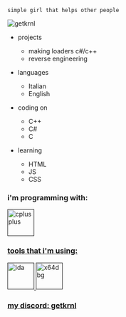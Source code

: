 
                                                 
                                                 
    simple girl that helps other people





<p align="left"> <img src="https://komarev.com/ghpvc/?username=getkrnl&label=Profile%20views&color=0e75b6&style=flat" alt="getkrnl" /> </p>

- projects
  - making loaders c#/c++
  - reverse engineering
  




- languages
  - Italian
  - English

- coding on
  - C++ 
  - C#
  - C
 
- learning
   - HTML
   - JS
   - CSS

<h3 align="left">i'm programming with:</h3>
<p align="left"> <a href="" target="_blank"> <a href="" target="_blank"> <img src="https://visualstudio.microsoft.com/wp-content/uploads/2021/10/Product-Icon.svg" alt="cplusplus" width="60" height="60"/> <a href="" target="_blank"> <a href="" target="_blank"> <p align="left"> 
<h3 align="left">tools that i'm using:</h3>
<p align="left"> <a href="" target="_blank"> <img src="https://avatars.mds.yandex.net/get-entity_search/4964907/555902968/S122x122Fit_2x" alt="ida" width="60" height="60"/> <a href="" target="_blank"> <img src="https://pbs.twimg.com/profile_images/923303365974593536/jP926AXC_400x400.jpg" alt="x64dbg" width="60" height="60"/> <a href="" target="_blank"> <p align="left"> 
<h3 align="left">my discord: getkrnl</h3>

